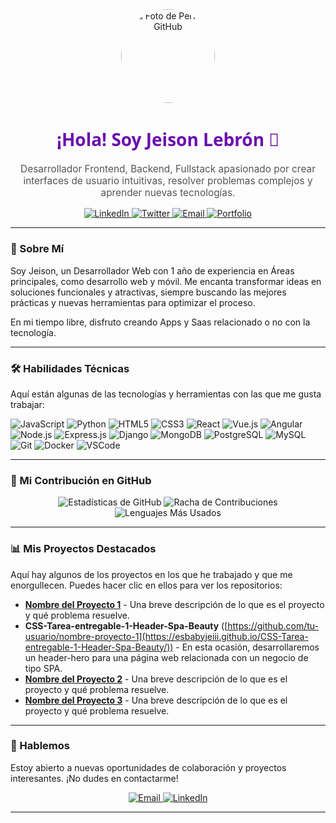 <div align="center">
  <a href="https://github.com/tu-usuario-de-github">
    <img src="https://avatars.githubusercontent.com/u/esbabyjeiii?v=4" alt="Tu Foto de Perfil de GitHub" width="150" height="150" style="border-radius: 50%;">
  </a>
  <h1 style="color: #6a0dad; font-family: 'Segoe UI', sans-serif;">¡Hola! Soy Jeison Lebrón 👋</h1>
  <p style="font-size: 1.1em; color: #555;">
    Desarrollador Frontend, Backend, Fullstack apasionado por crear interfaces de usuario intuitivas, resolver problemas complejos y aprender nuevas tecnologías.
  </p>

  <p>
    <a href="https://linkedin.com/in/tu-perfil-linkedin" target="_blank">
      <img src="https://img.shields.io/badge/LinkedIn-0077B5?style=for-the-badge&logo=linkedin&logoColor=white" alt="LinkedIn">
    </a>
    <a href="https://twitter.com/tu-usuario-twitter" target="_blank">
      <img src="https://img.shields.io/badge/Twitter-1DA1F2?style=for-the-badge&logo=twitter&logoColor=white" alt="Twitter">
    </a>
    <a href="mailto:tu.email@example.com">
      <img src="https://img.shields.io/badge/Email-D14836?style=for-the-badge&logo=gmail&logoColor=white" alt="Email">
    </a>
    <a href="https://esbabyjeiii.github.io/Portfolio" target="_blank">
      <img src="https://img.shields.io/badge/Portfolio-FF5722?style=for-the-badge&logo=firefox&logoColor=white" alt="Portfolio">
    </a>
  </p>
</div>

---

### 🚀 Sobre Mí

Soy Jeison, un Desarrollador Web con 1 año de experiencia en Áreas principales, como desarrollo web y móvil. Me encanta transformar ideas en soluciones funcionales y atractivas, siempre buscando las mejores prácticas y nuevas herramientas para optimizar el proceso.

En mi tiempo libre, disfruto creando Apps y Saas relacionado o no con la tecnología.

---

### 🛠️ Habilidades Técnicas

Aquí están algunas de las tecnologías y herramientas con las que me gusta trabajar:

<p>
  <img src="https://img.shields.io/badge/JavaScript-F7DF1E?style=for-the-badge&logo=javascript&logoColor=black" alt="JavaScript">
  <img src="https://img.shields.io/badge/Python-3776AB?style=for-the-badge&logo=python&logoColor=white" alt="Python">
  <img src="https://img.shields.io/badge/HTML5-E34F26?style=for-the-badge&logo=html5&logoColor=white" alt="HTML5">
  <img src="https://img.shields.io/badge/CSS3-1572B6?style=for-the-badge&logo=css3&logoColor=white" alt="CSS3">

  <img src="https://img.shields.io/badge/React-61DAFB?style=for-the-badge&logo=react&logoColor=black" alt="React">
  <img src="https://img.shields.io/badge/Vue.js-4FC08D?style=for-the-badge&logo=vuedotjs&logoColor=white" alt="Vue.js">
  <img src="https://img.shields.io/badge/Angular-DD0031?style=for-the-badge&logo=angular&logoColor=white" alt="Angular">

  <img src="https://img.shields.io/badge/Node.js-339933?style=for-the-badge&logo=nodedotjs&logoColor=white" alt="Node.js">
  <img src="https://img.shields.io/badge/Express.js-000000?style=for-the-badge&logo=express&logoColor=white" alt="Express.js">
  <img src="https://img.shields.io/badge/Django-092E20?style=for-the-badge&logo=django&logoColor=white" alt="Django">

  <img src="https://img.shields.io/badge/MongoDB-47A248?style=for-the-badge&logo=mongodb&logoColor=white" alt="MongoDB">
  <img src="https://img.shields.io/badge/PostgreSQL-316192?style=for-the-badge&logo=postgresql&logoColor=white" alt="PostgreSQL">
  <img src="https://img.shields.io/badge/MySQL-4479A1?style=for-the-badge&logo=mysql&logoColor=white" alt="MySQL">

  <img src="https://img.shields.io/badge/Git-F05032?style=for-the-badge&logo=git&logoColor=white" alt="Git">
  <img src="https://img.shields.io/badge/Docker-2496ED?style=for-the-badge&logo=docker&logoColor=white" alt="Docker">
  <img src="https://img.shields.io/badge/VSCode-007ACC?style=for-the-badge&logo=visualstudiocode&logoColor=white" alt="VSCode">
</p>

---

### 🌱 Mi Contribución en GitHub

<p align="center">
  <img src="https://github-readme-stats.vercel.app/api?username=tu-usuario-de-github&show_icons=true&theme=radical&hide_border=true&include_all_commits=true&count_private=true" alt="Estadísticas de GitHub">
  <img src="https://github-readme-streak-stats.herokuapp.com/?user=tu-usuario-de-github&theme=radical&hide_border=true" alt="Racha de Contribuciones">
  <img src="https://github-readme-stats.vercel.app/api/top-langs/?username=tu-usuario-de-github&layout=compact&theme=radical&hide_border=true" alt="Lenguajes Más Usados">
</p>

---

### 📊 Mis Proyectos Destacados

Aquí hay algunos de los proyectos en los que he trabajado y que me enorgullecen. Puedes hacer clic en ellos para ver los repositorios:

* [**Nombre del Proyecto 1**](https://github.com/tu-usuario/nombre-proyecto-1) - Una breve descripción de lo que es el proyecto y qué problema resuelve.
* **CSS-Tarea-entregable-1-Header-Spa-Beauty** ([https://github.com/tu-usuario/nombre-proyecto-1](https://esbabyjeiii.github.io/CSS-Tarea-entregable-1-Header-Spa-Beauty/)) -  En esta ocasión, desarrollaremos un header-hero para una página web relacionada con un negocio de tipo SPA.
* [**Nombre del Proyecto 2**](https://github.com/tu-usuario/nombre-proyecto-2) - Una breve descripción de lo que es el proyecto y qué problema resuelve.
* [**Nombre del Proyecto 3**](https://github.com/tu-usuario/nombre-proyecto-3) - Una breve descripción de lo que es el proyecto y qué problema resuelve.

---

### 💬 Hablemos

Estoy abierto a nuevas oportunidades de colaboración y proyectos interesantes. ¡No dudes en contactarme!

<div align="center">
  <a href="mailto:tu.email@example.com">
    <img src="https://img.shields.io/badge/Gmail-D14836?style=for-the-badge&logo=gmail&logoColor=white" alt="Email">
  </a>
  <a href="https://linkedin.com/in/tu-perfil-linkedin" target="_blank">
    <img src="https://img.shields.io/badge/LinkedIn-0077B5?style=for-the-badge&logo=linkedin&logoColor=white" alt="LinkedIn">
  </a>
</div>

---
